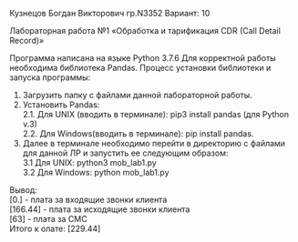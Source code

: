 Кузнецов Богдан Викторович
гр.N3352
Вариант: 10

Лабораторная работа №1
«Обработка и тарификация CDR (Call Detail Record)»


Программа написана на языке Python 3.7.6
Для корректной работы необходима библиотека Pandas.
Процесс установки библиотеки и запуска программы:
1. Загрузить папку с файлами данной лабораторной работы.
2. Установить Pandas:\
	 	2.1. Для UNIX (вводить в терминале): pip3 install pandas (для Python v.3)\
		2.2.  Для Windows(вводить в терминале):  pip install pandas. 
3. Далее в терминале необходимо перейти в директорию с файлами для данной ЛР и запустить ее следующим образом:\
		3.1 Для UNIX: python3 mob_lab1.py\
		3.2 Для Windows: python mob_lab1.py

Вывод:\
[0.] - плата за входящие звонки клиента\
[166.44] - плата за исходящие звонки клиента\
[63] - плата за СМС\
Итого к олате: [229.44]
